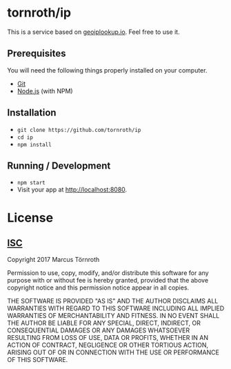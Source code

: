 # tornroth/ip

This is a service based on [geoiplookup.io](http://geoiplookup.io). Feel free to use it.

## Prerequisites

You will need the following things properly installed on your computer.

* [Git](http://git-scm.com/)
* [Node.js](http://nodejs.org/) (with NPM)

## Installation

* `git clone https://github.com/tornroth/ip`
* `cd ip`
* `npm install`

## Running / Development

* `npm start`
* Visit your app at [http://localhost:8080](http://localhost:8080).

# License

## [ISC](https://opensource.org/licenses/ISC)

Copyright 2017 Marcus Törnroth

Permission to use, copy, modify, and/or distribute this software for any purpose with or without fee is hereby granted, provided that the above copyright notice and this permission notice appear in all copies.

THE SOFTWARE IS PROVIDED "AS IS" AND THE AUTHOR DISCLAIMS ALL WARRANTIES WITH REGARD TO THIS SOFTWARE INCLUDING ALL IMPLIED WARRANTIES OF MERCHANTABILITY AND FITNESS. IN NO EVENT SHALL THE AUTHOR BE LIABLE FOR ANY SPECIAL, DIRECT, INDIRECT, OR CONSEQUENTIAL DAMAGES OR ANY DAMAGES WHATSOEVER RESULTING FROM LOSS OF USE, DATA OR PROFITS, WHETHER IN AN ACTION OF CONTRACT, NEGLIGENCE OR OTHER TORTIOUS ACTION, ARISING OUT OF OR IN CONNECTION WITH THE USE OR PERFORMANCE OF THIS SOFTWARE.